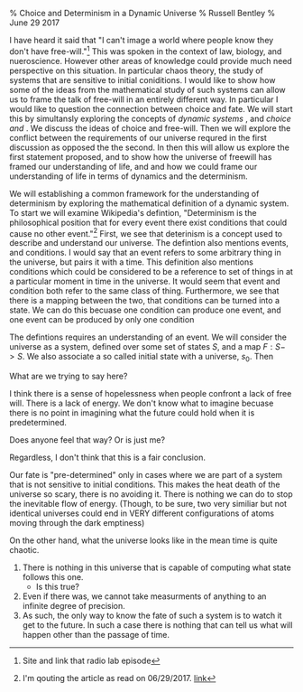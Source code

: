 % Choice and Determinism in a Dynamic Universe
% Russell Bentley
% June 29 2017

I have heard it said that "I can't image a world where people know they don't have free-will."[^1] This was spoken in the context of law, biology, and nueroscience. However other areas of knowledge could provide much need perspective on this situation. In particular chaos theory, the study of systems that are sensitive to initial coniditions. I would like to show how some of the ideas from the mathematical study of such systems can allow us to frame the talk of free-will in an entirely different way. In particular I would like to question the connection between choice and fate. We will start this by simultansly exploring the concepts of <i> dynamic systems </i>, and <i> choice and </i>. We discuss the ideas of choice and free-will. Then we will explore the conflict between the requirements of our universe requred in the first discussion as opposed the the second. In then this will allow us explore the first statement proposed, and to show how the universe of freewill has framed our understanding of life, and and how we could frame our understanding of life in terms of dynamics and the determinism.

We will establishing a common framework for the understanding of determinism by exploring the mathematical definition of a dynamic system. To start we will examine Wikipedia's defintion, "Determinism is the philosophical position that for every event there exist conditions that could cause no other event."[^2] First, we see that deterinism is a concept used to describe and understand our universe. The defintion also mentions events, and conditions. I would say that an event refers to some arbitrary thing in the universe, but pairs it with a time. This definition also mentions conditions which could be considered to be a reference to set of things in at a particular moment in time in the universe. It would seem that event and condition both refer to the same class of thing. Furthermore, we see that there is a mapping between the two, that conditions can be turned into a state. We can do this becuase one condition can produce one event, and one event can be produced by only one condition 

The defintions requires an understanding of an event. We will consider the universe as a system, defined over some set of states $S$, and a map $F:S->S$. We also associate a so called initial state with a universe, $s_0$. Then 


[^1]: Site and link that radio lab episode

[^2]: I'm qouting the article as read on 06/29/2017. [link](https://en.wikipedia.org/wiki/Determinism)


What are we trying to say here?

I think there is a sense of hopelessness when people confront a lack of free will. There is a lack of energy. We don't know what to imagine becuase there is no point in imagining what the future could hold when it is predetermined.

Does anyone feel that way? Or is just me?

Regardless, I don't think that this is a fair conclusion. 

Our fate is "pre-determined" only in cases where we are part of a system that is not sensitive to initial conditions.
This makes the heat death of the universe so scary, there is no avoiding it. There is nothing we can do to stop the inevitable flow of energy.
(Though, to be sure, two very similiar but not identical universes could end in VERY different configurations of atoms moving through the dark emptiness)

On the other hand, what the universe looks like in the mean time is quite chaotic.


1) There is nothing in this universe that is capable of computing what state follows this one.
    - Is this true?
2) Even if there was, we cannot take measurments of anything to an infinite degree of precision. 
3) As such, the only way to know the fate of such a system is to watch it get to the future. In such a case there is nothing that can tell us what will happen other than the passage of time. 


